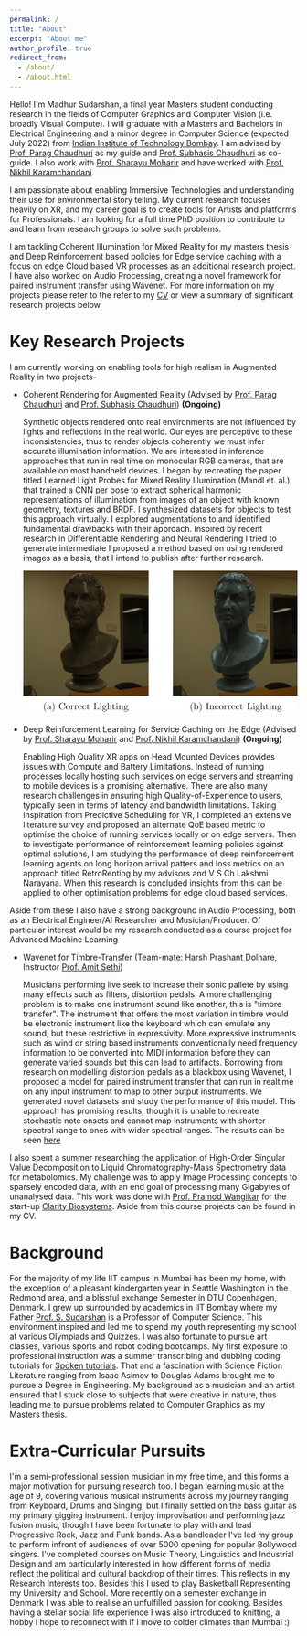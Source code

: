 ```yaml
---
permalink: /
title: "About"
excerpt: "About me"
author_profile: true
redirect_from: 
  - /about/
  - /about.html
---
```


Hello! I'm Madhur Sudarshan, a final year Masters student conducting research in the fields of Computer Graphics and Computer Vision (i.e. broadly Visual Compute). I will graduate with a Masters and Bachelors in Electrical Engineering and a minor degree in Computer Science (expected July 2022) from [Indian Institute of Technology Bombay](http://www.iitb.ac.in/). I am advised by [Prof. Parag Chaudhuri](https://www.cse.iitb.ac.in/~paragc/) as my guide and [Prof. Subhasis Chaudhuri](https://www.ee.iitb.ac.in/~sc/) as co-guide. I also work with [Prof. Sharayu Moharir](https://www.ee.iitb.ac.in/web/people/faculty/home/sharayum) and have worked with [Prof. Nikhil Karamchandani](https://sites.google.com/site/nikhilkaram/). 

I am passionate about enabling Immersive Technologies and understanding their use for environmental story telling. My current research focuses heavily on XR, and my career goal is to create tools for Artists and platforms for Professionals. I am looking for a full time PhD position to contribute to and learn from research groups to solve such problems.

I am tackling Coherent Illumination for Mixed Reality for my masters thesis and Deep Reinforcement based policies for Edge service caching with a focus on edge Cloud based VR processes as an additional research project. I have also worked on Audio Processing, creating a novel framework for paired instrument transfer using Wavenet. For more information on my projects please refer to the refer to my [CV](/files/MadhurCV2021.pdf) or view a summary of significant research projects below. 

<!-- I am passionate about creating tools and enabling technologies tied with human creativity, and my research focuses heavily on XR. Currently I am tackling Coherent Illumination for Mixed Reality and Edge service caching with a focus on Cloud based AR  -->

Key Research Projects
======
 
I am currently working on enabling tools for high realism in Augmented Reality in two projects-  
* Coherent Rendering for Augmented Reality  (Advised by [Prof. Parag Chaudhuri](https://www.cse.iitb.ac.in/~paragc/) and [Prof. Subhasis Chaudhuri](https://www.ee.iitb.ac.in/~sc/)) **(Ongoing)**

  Synthetic objects rendered onto real environments are not influenced by lights and reflections in the real world. Our eyes are perceptive to these inconsistencies, thus to render objects coherently we must infer accurate illumination information. We are interested in inference approaches that run in real time on monocular RGB cameras, that are available on most handheld devices. I began by recreating the paper titled Learned Light Probes for Mixed Reality Illumination (Mandl et. al.) that trained a CNN per pose to extract spherical harmonic representations of illumination from images of an object with known geometry, textures and BRDF. I synthesized datasets for objects to test this approach virtually. I explored augmentations to and identified fundamental drawbacks with their approach. Inspired by recent research in Differentiable Rendering and Neural Rendering I tried to generate intermediate I proposed a method based on using rendered images as a basis, that I intend to publish after further research.    

   ![Sample Images rendered under different environment map based illumination conditions with the same background](/images/CoherentRendering.PNG)

* Deep Reinforcement Learning for Service Caching on the Edge (Advised by [Prof. Sharayu Moharir](https://www.ee.iitb.ac.in/web/people/faculty/home/sharayum) and [Prof. Nikhil Karamchandani](https://sites.google.com/site/nikhilkaram/))  **(Ongoing)**

  Enabling High Quality XR apps on Head Mounted Devices provides issues with Compute and Battery Limitations. Instead of running processes locally hosting such services on edge servers and streaming to mobile devices is a promising alternative. There are also many research challenges in ensuring high Quality-of-Experience to users, typically seen in terms of latency and bandwidth limitations. Taking inspiration from Predictive Scheduling for VR, I completed an extensive literature survey and proposed an alternate QoE based metric to optimise the choice of running services locally or on edge servers. Then to investigate performance of reinforcement learning policies against optimal solutions, I am studying the performance of deep reinforcement learning agents on long horizon arrival patters and loss metrics on an approach titled RetroRenting by my advisors and V S Ch Lakshmi Narayana. When this research is concluded insights from this can be applied to other optimisation problems for edge cloud based services.

Aside from these I also have a strong background in Audio Processing, both as an Electrical Engineer/AI Researcher and Musician/Producer. Of particular interest would be my research conducted as a course project for Advanced Machine Learning-

* Wavenet for Timbre-Transfer (Team-mate: Harsh Prashant Dolhare, Instructor [Prof. Amit Sethi](https://www.ee.iitb.ac.in/~asethi/))

  Musicians performing live seek to increase their sonic pallete by using many effects such as filters, distortion pedals. A more challenging problem is to make one instrument sound like another, this is "timbre transfer".  The instrument that offers the most variation in timbre would be electronic instrument like the keyboard which can emulate any sound, but these restrictive in expressivity. More expressive instruments such as wind or string based instruments conventionally need frequency information to be converted into MIDI information before they can generate varied sounds but this can lead to artifacts. Borrowing from research on modelling distortion pedals as a blackbox using Wavenet, I proposed a model for paired instrument transfer that can run in realtime on any input instrument to map to other output instruments. We generated novel datasets and study the performance of this model. This approach has promising results, though it is unable to recreate stochastic note onsets and cannot map instruments with shorter spectral range to ones with wider spectral ranges. The results can be seen [here](/files/PairedTimbreTransfer.pdf) 


I also spent a summer researching the application of High-Order Singular Value Decomposition to Liquid Chromatography-Mass Spectrometry data for metabolomics. My challenge was to apply Image Processing concepts to sparsely encoded data, with an end goal of processing many Gigabytes of unanalysed data. This work was done with [Prof. Pramod Wangikar](https://www.che.iitb.ac.in/wangikar/?team=pramod-wangikar) for the start-up [Clarity Biosystems](https://claritybiosystems.com/). Aside from this course projects can be found in my CV.

Background
======
For the majority of my life IIT campus in Mumbai has been my home, with the exception of a pleasant kindergarten year in Seattle Washington in the Redmond area, and a blissful exchange Semester in DTU Copenhagen, Denmark. I grew up surrounded by academics in IIT Bombay where my Father [Prof. S. Sudarshan](https://www.cse.iitb.ac.in/~sudarsha/) is a Professor of Computer Science. This environment inspired and led me to spend my youth representing my school at various Olympiads and Quizzes. I was also fortunate to pursue art classes, various sports and robot coding bootcamps. My first exposure to professional instruction was a summer transcribing and dubbing coding tutorials for [Spoken tutorials](https://spoken-tutorial.org/). That and a fascination with Science Fiction Literature ranging from Isaac Asimov to Douglas Adams brought me to pursue a Degree in Engineering. My background as a musician and an artist ensured that I stuck close to subjects that were creative in nature, thus leading me to pursue problems related to Computer Graphics as my Masters thesis. 

Extra-Curricular Pursuits
======
I'm a semi-professional session musician in my free time, and this forms a major motivation for pursuing research too. I began learning music at the age of 9, covering various musical instruments across my journey ranging from Keyboard, Drums and Singing, but I finally settled on the bass guitar as my primary gigging instrument. I enjoy improvisation and performing jazz fusion music, though I have been fortunate to play with and lead Progressive Rock, Jazz and Funk bands. As a bandleader I've led my group to perform infront of audiences of over 5000 opening for popular Bollywood singers. I've completed courses on Music Theory, Linguistics and Industrial Design and am particularly interested in how different forms of media reflect the political and cultural backdrop of their times. This reflects in my Research Interests too.
Besides this I used to play Basketball Representing my University and School. More recently on a semester exchange in Denmark I was able to realise an unfulfilled passion for cooking. Besides having a stellar social life experience I was also introduced to knitting, a hobby I hope to reconnect with if I move to colder climates than Mumbai :)
<!-- On my exchange semester at Danmarks Tekniske Universitet I was introduced to knitting, a hobby that I hope to reconnect with if I move to a colder climate than Mu -->


<!-- This is the front page of a website that is powered by the [academicpages template](https://github.com/academicpages/academicpages.github.io) and hosted on GitHub pages. [GitHub pages](https://pages.github.com) is a free service in which websites are built and hosted from code and data stored in a GitHub repository, automatically updating when a new commit is made to the respository. This template was forked from the [Minimal Mistakes Jekyll Theme](https://mmistakes.github.io/minimal-mistakes/) created by Michael Rose, and then extended to support the kinds of content that academics have: publications, talks, teaching, a portfolio, blog posts, and a dynamically-generated CV. You can fork [this repository](https://github.com/academicpages/academicpages.github.io) right now, modify the configuration and markdown files, add your own PDFs and other content, and have your own site for free, with no ads! An older version of this template powers my own personal website at [stuartgeiger.com](http://stuartgeiger.com), which uses [this Github repository](https://github.com/staeiou/staeiou.github.io).

A data-driven personal website
======
Like many other Jekyll-based GitHub Pages templates, academicpages makes you separate the website's content from its form. The content & metadata of your website are in structured markdown files, while various other files constitute the theme, specifying how to transform that content & metadata into HTML pages. You keep these various markdown (.md), YAML (.yml), HTML, and CSS files in a public GitHub repository. Each time you commit and push an update to the repository, the [GitHub pages](https://pages.github.com/) service creates static HTML pages based on these files, which are hosted on GitHub's servers free of charge.

Many of the features of dynamic content management systems (like Wordpress) can be achieved in this fashion, using a fraction of the computational resources and with far less vulnerability to hacking and DDoSing. You can also modify the theme to your heart's content without touching the content of your site. If you get to a point where you've broken something in Jekyll/HTML/CSS beyond repair, your markdown files describing your talks, publications, etc. are safe. You can rollback the changes or even delete the repository and start over -- just be sure to save the markdown files! Finally, you can also write scripts that process the structured data on the site, such as [this one](https://github.com/academicpages/academicpages.github.io/blob/master/talkmap.ipynb) that analyzes metadata in pages about talks to display [a map of every location you've given a talk](https://academicpages.github.io/talkmap.html).

Getting started
======
1. Register a GitHub account if you don't have one and confirm your e-mail (required!)
1. Fork [this repository](https://github.com/academicpages/academicpages.github.io) by clicking the "fork" button in the top right. 
1. Go to the repository's settings (rightmost item in the tabs that start with "Code", should be below "Unwatch"). Rename the repository "[your GitHub username].github.io", which will also be your website's URL.
1. Set site-wide configuration and create content & metadata (see below -- also see [this set of diffs](http://archive.is/3TPas) showing what files were changed to set up [an example site](https://getorg-testacct.github.io) for a user with the username "getorg-testacct")
1. Upload any files (like PDFs, .zip files, etc.) to the files/ directory. They will appear at https://[your GitHub username].github.io/files/example.pdf.  
1. Check status by going to the repository settings, in the "GitHub pages" section

Site-wide configuration
------
The main configuration file for the site is in the base directory in [_config.yml](https://github.com/academicpages/academicpages.github.io/blob/master/_config.yml), which defines the content in the sidebars and other site-wide features. You will need to replace the default variables with ones about yourself and your site's github repository. The configuration file for the top menu is in [_data/navigation.yml](https://github.com/academicpages/academicpages.github.io/blob/master/_data/navigation.yml). For example, if you don't have a portfolio or blog posts, you can remove those items from that navigation.yml file to remove them from the header. 

Create content & metadata
------
For site content, there is one markdown file for each type of content, which are stored in directories like _publications, _talks, _posts, _teaching, or _pages. For example, each talk is a markdown file in the [_talks directory](https://github.com/academicpages/academicpages.github.io/tree/master/_talks). At the top of each markdown file is structured data in YAML about the talk, which the theme will parse to do lots of cool stuff. The same structured data about a talk is used to generate the list of talks on the [Talks page](https://academicpages.github.io/talks), each [individual page](https://academicpages.github.io/talks/2012-03-01-talk-1) for specific talks, the talks section for the [CV page](https://academicpages.github.io/cv), and the [map of places you've given a talk](https://academicpages.github.io/talkmap.html) (if you run this [python file](https://github.com/academicpages/academicpages.github.io/blob/master/talkmap.py) or [Jupyter notebook](https://github.com/academicpages/academicpages.github.io/blob/master/talkmap.ipynb), which creates the HTML for the map based on the contents of the _talks directory).

**Markdown generator**

I have also created [a set of Jupyter notebooks](https://github.com/academicpages/academicpages.github.io/tree/master/markdown_generator
) that converts a CSV containing structured data about talks or presentations into individual markdown files that will be properly formatted for the academicpages template. The sample CSVs in that directory are the ones I used to create my own personal website at stuartgeiger.com. My usual workflow is that I keep a spreadsheet of my publications and talks, then run the code in these notebooks to generate the markdown files, then commit and push them to the GitHub repository.

How to edit your site's GitHub repository
------
Many people use a git client to create files on their local computer and then push them to GitHub's servers. If you are not familiar with git, you can directly edit these configuration and markdown files directly in the github.com interface. Navigate to a file (like [this one](https://github.com/academicpages/academicpages.github.io/blob/master/_talks/2012-03-01-talk-1.md) and click the pencil icon in the top right of the content preview (to the right of the "Raw | Blame | History" buttons). You can delete a file by clicking the trashcan icon to the right of the pencil icon. You can also create new files or upload files by navigating to a directory and clicking the "Create new file" or "Upload files" buttons. 

Example: editing a markdown file for a talk
![Editing a markdown file for a talk](/images/editing-talk.png)

For more info
------
More info about configuring academicpages can be found in [the guide](https://academicpages.github.io/markdown/). The [guides for the Minimal Mistakes theme](https://mmistakes.github.io/minimal-mistakes/docs/configuration/) (which this theme was forked from) might also be helpful. -->
